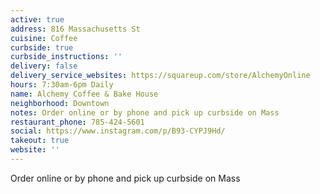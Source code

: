 ```yaml
---
active: true
address: 816 Massachusetts St
cuisine: Coffee
curbside: true
curbside_instructions: ''
delivery: false
delivery_service_websites: https://squareup.com/store/AlchemyOnline
hours: 7:30am-6pm Daily
name: Alchemy Coffee & Bake House
neighborhood: Downtown
notes: Order online or by phone and pick up curbside on Mass
restaurant_phone: 785-424-5601
social: https://www.instagram.com/p/B93-CYPJ9Hd/
takeout: true
website: ''
---
```


Order online or by phone and pick up curbside on Mass